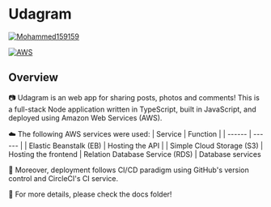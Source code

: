 # Udagram

[![Mohammed159159](https://circleci.com/gh/Mohammed159159/Udagram.svg?style=svg)](https://app.circleci.com/pipelines/github/Mohammed159159?status=none&status=success)


[![AWS](https://img.shields.io/badge/AWS-%23FF9900.svg?style=for-the-badge&logo=amazon-aws&logoColor=white)](http://randomstring20123412efsd.s3-website-us-east-1.amazonaws.com/home)
## Overview
📷 Udagram is an web app for sharing posts, photos and comments! This is a full-stack Node application written in TypeScript, built in JavaScript, and deployed using Amazon Web Services (AWS).

☁️ The following AWS services were used:
| Service | Function |
| ------ | ------ |
|  Elastic Beanstalk (EB) | Hosting the API |
| Simple Cloud Storage (S3) | Hosting the frontend
| Relation Database Service (RDS) | Database services

🔁 Moreover, deployment follows CI/CD paradigm using GitHub's version control and CircleCI's CI service.

📂 For more details, please check the docs folder!
